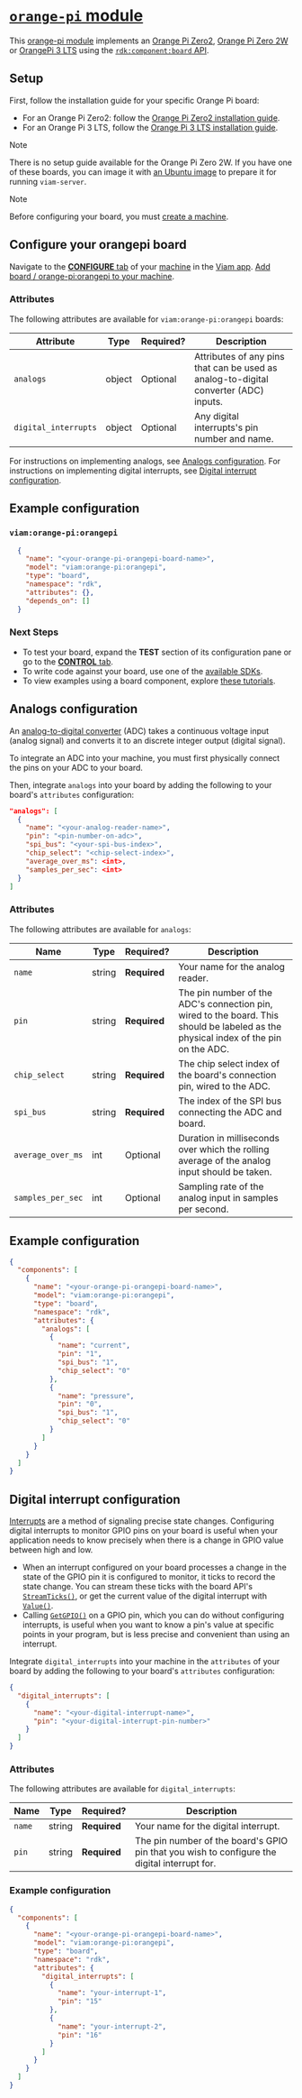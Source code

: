 # [`orange-pi` module](https://github.com/viam-modules/orange-pi)

This [orange-pi module](https://app.viam.com/module/viam/orange-pi) implements an [Orange Pi Zero2](http://www.orangepi.org/html/hardWare/computerAndMicrocontrollers/details/Orange-Pi-Zero-2.html), [Orange Pi Zero 2W](http://www.orangepi.org/html/hardWare/computerAndMicrocontrollers/details/Orange-Pi-Zero-2W.html) or [OrangePi 3 LTS](http://www.orangepi.org/html/hardWare/computerAndMicrocontrollers/details/orange-pi-3-LTS.html) using the [`rdk:component:board` API](https://docs.viam.com/appendix/apis/components/board/).

## Setup

First, follow the installation guide for your specific Orange Pi board:

- For an Orange Pi Zero2: follow the [Orange Pi Zero2 installation guide](https://docs.viam.com/installation/prepare/orange-pi-zero2/).
- For an Orange Pi 3 LTS, follow the [Orange Pi 3 LTS installation guide](https://docs.viam.com/installation/prepare/orange-pi-3-lts/).

> [!NOTE]
> There is no setup guide available for the Orange Pi Zero 2W. If you have one of these boards, you can image it with [an Ubuntu image](https://drive.google.com/drive/folders/1g806xyPnVFyM8Dz_6wAWeoTzaDg3PH4Z) to prepare it for running `viam-server`.

> [!NOTE]
> Before configuring your board, you must [create a machine](https://docs.viam.com/cloud/machines/#add-a-new-machine).

## Configure your orangepi board

Navigate to the [**CONFIGURE** tab](https://docs.viam.com/configure/) of your [machine](https://docs.viam.com/fleet/machines/) in the [Viam app](https://app.viam.com/).
[Add board / orange-pi:orangepi to your machine](https://docs.viam.com/configure/#components).

### Attributes

The following attributes are available for `viam:orange-pi:orangepi` boards:

| Attribute | Type | Required? | Description |
| --------- | ---- | --------- | ----------  |
| `analogs` | object | Optional | Attributes of any pins that can be used as analog-to-digital converter (ADC) inputs. |
| `digital_interrupts` | object | Optional | Any digital interrupts's pin number and name. |

For instructions on implementing analogs, see [Analogs configuration](#Analogs-configuration). For instructions on implementing digital interrupts, see [Digital interrupt configuration](#Digital-interrupt-configuration).

## Example configuration

### `viam:orange-pi:orangepi`
```json
  {
    "name": "<your-orange-pi-orangepi-board-name>",
    "model": "viam:orange-pi:orangepi",
    "type": "board",
    "namespace": "rdk",
    "attributes": {},
    "depends_on": []
  }
```

### Next Steps
- To test your board, expand the **TEST** section of its configuration pane or go to the [**CONTROL** tab](https://docs.viam.com/fleet/control/).
- To write code against your board, use one of the [available SDKs](https://docs.viam.com/sdks/).
- To view examples using a board component, explore [these tutorials](https://docs.viam.com/tutorials/).

## Analogs configuration
An [analog-to-digital converter](https://www.electronics-tutorials.ws/combination/analogue-to-digital-converter.html) (ADC) takes a continuous voltage input (analog signal) and converts it to an discrete integer output (digital signal).

To integrate an ADC into your machine, you must first physically connect the pins on your ADC to your board.

Then, integrate `analogs` into your board by adding the following to your board's `attributes` configuration:

```json {class="line-numbers linkable-line-numbers"}
"analogs": [
  {
    "name": "<your-analog-reader-name>",
    "pin": "<pin-number-on-adc>",
    "spi_bus": "<your-spi-bus-index>",
    "chip_select": "<chip-select-index>",
    "average_over_ms": <int>,
    "samples_per_sec": <int>
  }
]
```

### Attributes

The following attributes are available for `analogs`:

<!-- prettier-ignore -->
| Name | Type | Required? | Description |
| ---- | ---- | --------- | ----------- |
|`name` | string | **Required** | Your name for the analog reader. |
|`pin`| string | **Required** | The pin number of the ADC's connection pin, wired to the board. This should be labeled as the physical index of the pin on the ADC.
|`chip_select`| string | **Required** | The chip select index of the board's connection pin, wired to the ADC. |
|`spi_bus` | string | **Required** | The index of the SPI bus connecting the ADC and board. |
| `average_over_ms` | int | Optional | Duration in milliseconds over which the rolling average of the analog input should be taken. |
|`samples_per_sec` | int | Optional | Sampling rate of the analog input in samples per second. |

## Example configuration

```json {class="line-numbers linkable-line-numbers"}
{
  "components": [
    {
      "name": "<your-orange-pi-orangepi-board-name>",
      "model": "viam:orange-pi:orangepi",
      "type": "board",
      "namespace": "rdk",
      "attributes": {
        "analogs": [
          {
            "name": "current",
            "pin": "1",
            "spi_bus": "1",
            "chip_select": "0"
          },
          {
            "name": "pressure",
            "pin": "0",
            "spi_bus": "1",
            "chip_select": "0"
          }
        ]
      }
    }
  ]
}
```

## Digital interrupt configuration
[Interrupts](https://en.wikipedia.org/wiki/Interrupt) are a method of signaling precise state changes.
Configuring digital interrupts to monitor GPIO pins on your board is useful when your application needs to know precisely when there is a change in GPIO value between high and low.

- When an interrupt configured on your board processes a change in the state of the GPIO pin it is configured to monitor, it ticks to record the state change.
  You can stream these ticks with the board API's [`StreamTicks()`](https://docs.viam.com/appendix/apis/components/board/#streamticks), or get the current value of the digital interrupt with [`Value()`](https://docs.viam.com/appendix/apis/components/board/#value).
- Calling [`GetGPIO()`](https://docs.viam.com/appendix/apis/components/board/#getgpio) on a GPIO pin, which you can do without configuring interrupts, is useful when you want to know a pin's value at specific points in your program, but is less precise and convenient than using an interrupt.

Integrate `digital_interrupts` into your machine in the `attributes` of your board by adding the following to your board's `attributes` configuration:

```json {class="line-numbers linkable-line-numbers"}
{
  "digital_interrupts": [
    {
      "name": "<your-digital-interrupt-name>",
      "pin": "<your-digital-interrupt-pin-number>"
    }
  ]
}
```

### Attributes

The following attributes are available for `digital_interrupts`:

<!-- prettier-ignore -->
| Name | Type | Required? | Description |
| ---- | ---- | --------- | ----------- |
|`name` | string | **Required** | Your name for the digital interrupt. |
|`pin`| string | **Required** | The pin number of the board's GPIO pin that you wish to configure the digital interrupt for. |

### Example configuration

```json {class="line-numbers linkable-line-numbers"}
{
  "components": [
    {
      "name": "<your-orange-pi-orangepi-board-name>",
      "model": "viam:orange-pi:orangepi",
      "type": "board",
      "namespace": "rdk",
      "attributes": {
        "digital_interrupts": [
          {
            "name": "your-interrupt-1",
            "pin": "15"
          },
          {
            "name": "your-interrupt-2",
            "pin": "16"
          }
        ]
      }
    }
  ]
}
```
